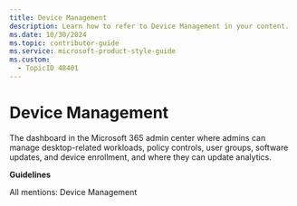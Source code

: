 ```yaml
---
title: Device Management
description: Learn how to refer to Device Management in your content.
ms.date: 10/30/2024
ms.topic: contributor-guide
ms.service: microsoft-product-style-guide
ms.custom:
  - TopicID 48401
---
```



# Device Management

The dashboard in the Microsoft 365 admin center where admins can manage desktop-related workloads, policy controls, user groups, software updates, and device enrollment, and where they can update analytics.

**Guidelines**

All mentions: Device Management